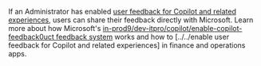 If an Administrator has enabled [user feedback for Copilot and related experiences](../../dev-itpro/copilot/enable-copilot-feedback.md), users can share their feedback directly with Microsoft. Learn more about how Microsoft's [in-prod9/dev-itpro/copilot/enable-copilot-feedback0uct feedback system](/microsoft-365/admin/misc/feedback-user-control) works and how to [../../enable user feedback for Copilot and related experiences] in finance and operations apps.
